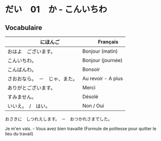 # だい　01　か - こんいちわ 
## Vocabulaire

| 　　　にほんご　　　　　	|　　	Français		|
| --------------------- 	| ------------------------- |
|おはよ　ございます。 		| 	Bonjour (matin)		|
|こんいちわ。 			| Bonjour (journée)		|
|こんばんわ。 			| Bonsoir			|
|さおおなら。　－　じゃ、また。 	| Au revoir - A plus		|
|ありがとございます。		| Merci				|
|すみません。			| Désolé			|
|いいえ。　/　はい。		| Non / Oui			|

おさきに　しつれえします。　－　おつかれさまでした。

 Je m'en vais. - Vous avez bien travaillé (Formule de politesse pour quitter le lieu du travail)